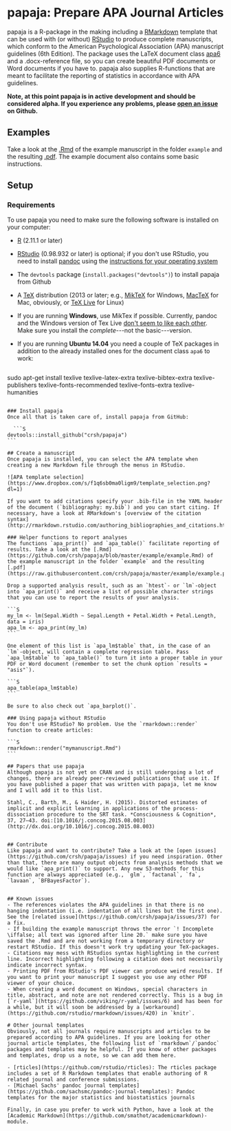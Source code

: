 # papaja: Prepare APA Journal Articles
papaja is a R-package in the making including a [RMarkdown](http://rmarkdown.rstudio.com/) template that can be used with (or without) [RStudio](http://www.rstudio.com/) to produce complete manuscripts, which conform to the American Psychological Association (APA) manuscript guidelines (6th Edition). The package uses the LaTeX document class [apa6](http://www.ctan.org/pkg/apa6) and a .docx-reference file, so you can create beautiful PDF documents or Word documents if you have to. papaja also supplies R-functions that are meant to facilitate the reporting of statistics in accordance with APA guidelines.

**Note, at this point papaja is in active development and should be considered alpha. If you experience any problems, please [open an issue](https://github.com/crsh/papaja/issues) on Github.**
  
  ## Examples
  Take a look at the [.Rmd](https://github.com/crsh/papaja/blob/master/example/example.Rmd) of the example manuscript in the folder `example` and the resulting [.pdf](https://raw.githubusercontent.com/crsh/papaja/master/example/example.pdf). The example document also contains some basic instructions.

## Setup
### Requirements
To use papaja you need to make sure the following software is installed on your computer:
  
  - [R](http://www.r-project.org/) (2.11.1 or later)
- [RStudio](http://www.rstudio.com/) (0.98.932 or later) is optional; if you don't use RStudio, you need to install [pandoc](http://johnmacfarlane.net/pandoc/) using the [instructions for your operating system](https://github.com/rstudio/rmarkdown/blob/master/PANDOC.md)
- The `devtools` package (`install.packages("devtools")`) to install papaja from Github
- A [TeX](http://de.wikipedia.org/wiki/TeX) distribution (2013 or later; e.g., [MikTeX](http://miktex.org/) for Windows, [MacTeX](https://tug.org/mactex/) for Mac, obviously, or [TeX Live](http://www.tug.org/texlive/) for Linux)
- If you are running **Windows**, use MikTex if possible. Currently, pandoc and the Windows version of Tex Live [don't seem to like each other](https://github.com/rstudio/rmarkdown/issues/6). Make sure you install the *complete*---not the basic---version.
- If you are running **Ubuntu 14.04** you need a couple of TeX packages in addition to the already installed ones for the document class `apa6` to work:
  
  ```S
sudo apt-get install texlive texlive-latex-extra texlive-bibtex-extra texlive-publishers texlive-fonts-recommended texlive-fonts-extra texlive-humanities
````

### Install papaja
Once all that is taken care of, install papaja from GitHub:
  
  ```S
devtools::install_github("crsh/papaja")
```

## Create a manuscript
Once papaja is installed, you can select the APA template when creating a new Markdown file through the menus in RStudio.

![APA template selection](https://www.dropbox.com/s/f1q6sb0ma0ligm9/template_selection.png?dl=1)

If you want to add citations specify your .bib-file in the YAML header of the document (`bibliography: my.bib`) and you can start citing. If necessary, have a look at RMarkdown's [overview of the citation syntax](http://rmarkdown.rstudio.com/authoring_bibliographies_and_citations.html).

### Helper functions to report analyses
The functions `apa_print()` and `apa_table()` facilitate reporting of results. Take a look at the [.Rmd](https://github.com/crsh/papaja/blob/master/example/example.Rmd) of the example manuscript in the folder `example` and the resulting [.pdf](https://raw.githubusercontent.com/crsh/papaja/master/example/example.pdf).

Drop a supported analysis result, such as an `htest`- or `lm`-object into `apa_print()` and receive a list of possible character strings that you can use to report the results of your analysis.

```S
my_lm <- lm(Sepal.Width ~ Sepal.Length + Petal.Width + Petal.Length, data = iris)
apa_lm <- apa_print(my_lm)
```

One element of this list is `apa_lm$table` that, in the case of an `lm`-object, will contain a complete regression table. Pass `apa_lm$table` to `apa_table()` to turn it into a proper table in your PDF or Word document (remember to set the chunk option `results = "asis"`).

```S
apa_table(apa_lm$table)
```

Be sure to also check out `apa_barplot()`.

### Using papaja without RStudio
You don't use RStudio? No problem. Use the `rmarkdown::render` function to create articles:

```S
rmarkdown::render("mymanuscript.Rmd")
```

## Papers that use papaja
Although papaja is not yet on CRAN and is still undergoing a lot of changes, there are already peer-reviewed publications that use it. If you have published a paper that was written with papaja, let me know and I will add it to this list.

Stahl, C., Barth, M., & Haider, H. (2015). Distorted estimates of implicit and explicit learning in applications of the process-dissociation procedure to the SRT task. *Consciousness & Cognition*, 37, 27–43. doi:[10.1016/j.concog.2015.08.003](http://dx.doi.org/10.1016/j.concog.2015.08.003)


## Contribute
Like papaja and want to contribute? Take a look at the [open issues](https://github.com/crsh/papaja/issues) if you need inspiration. Other than that, there are many output objects from analysis methods that we would like `apa_print()` to support. Any new S3-methods for this function are always appreciated (e.g., `glm`, `factanal`, `fa`, `lavaan`, `BFBayesFactor`).


## Known issues
- The references violates the APA guidelines in that there is no hanging indentation (i.e. indentation of all lines but the first one). See the [related issue](https://github.com/crsh/papaja/issues/37) for a fix.
- If building the example manuscript throws the error `! Incomplete \iffalse; all text was ignored after line 20.` make sure you have saved the .Rmd and are not working from a temporary directory or restart RStudio. If this doesn't work try updating your TeX-packages.
- Citations may mess with RStudios syntax highlighting in the current line. Incorrect highlighting following a citation does not necessarily indicate incorrect syntax.
- Printing PDF from RStudio's PDF viewer can produce weird results. If you want to print your manuscript I suggest you use any other PDF viewer of your choice.
- When creating a word document on Windows, special characters in title, abstract, and note are not rendered correctly. This is a bug in [`r-yaml`](https://github.com/viking/r-yaml/issues/6) and has been for a while, but it will soon be addressed by a [workaround](https://github.com/rstudio/rmarkdown/issues/420) in `knitr`.

# Other journal templates
Obviously, not all journals require manuscripts and articles to be prepared according to APA guidelines. If you are looking for other journal article templates, the following list of `rmarkdown`/`pandoc` packages and templates may be helpful. If you know of other packages and templates, drop us a note, so we can add them here.

- [rticles](https://github.com/rstudio/rticles): The rticles package includes a set of R Markdown templates that enable authoring of R related journal and conference submissions.
- [Michael Sachs' pandoc journal templates](https://github.com/sachsmc/pandoc-journal-templates): Pandoc templates for the major statistics and biostatistics journals

Finally, in case you prefer to work with Python, have a look at the [Academic Markdown](https://github.com/smathot/academicmarkdown)-module.
